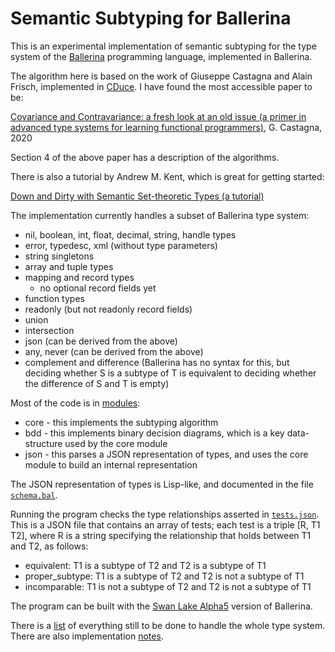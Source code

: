 # Semantic Subtyping for Ballerina

This is an experimental implementation of semantic subtyping for the type system
of the [Ballerina](https://ballerina.io) programming language, implemented in Ballerina.

The algorithm here is based on the work of Giuseppe Castagna and Alain Frisch, implemented in
[CDuce](http://cduce.org). I have found the most accessible paper to be:

[Covariance and Contravariance: a fresh look at an old issue (a primer in advanced type systems for learning functional programmers)](https://arxiv.org/abs/1809.01427),
G. Castagna, 2020

Section 4 of the above paper has a description of the algorithms.

There is also a tutorial by Andrew M. Kent, which is great for getting started:

[Down and Dirty with Semantic Set-theoretic Types (a tutorial)](https://pnwamk.github.io/sst-tutorial/)

The implementation currently handles a subset of Ballerina type system:
* nil, boolean, int, float, decimal, string, handle types
* error, typedesc, xml (without type parameters)
* string singletons
* array and tuple types
* mapping and record types
    * no optional record fields yet
* function types
* readonly (but not readonly record fields)
* union
* intersection
* json (can be derived from the above)
* any, never (can be derived from the above)
* complement and difference (Ballerina has no syntax for this, but deciding whether S is a subtype of T is equivalent to deciding whether the difference of S and T is empty)

Most of the code is in [modules](modules/):

* core - this implements the subtyping algorithm
* bdd - this implements binary decision diagrams, which is a key data-structure used by the core module
* json - this parses a JSON representation of types, and uses the core module to build an internal representation

The JSON  representation of types is Lisp-like, and documented in the file [`schema.bal`](modules/json/schema.bal).

Running the program checks the type relationships asserted in [`tests.json`](tests.json). This is a JSON file
that contains an array of tests; each test is a triple [R, T1 T2], where R is a string specifying the
relationship that holds between T1 and T2, as follows:

- equivalent: T1 is a subtype of T2 and T2 is a subtype of T1
- proper_subtype: T1 is a subtype of T2 and T2 is not a subtype of T1
- incomparable: T1 is not a subtype of T2 and T2 is not a subtype of T1

The program can be built with the [Swan Lake Alpha5](https://ballerina.io/downloads/) version of Ballerina.

There is a [list](TODO.md) of everything still to be done to handle the whole type system. There
are also implementation [notes](NOTES.md).


